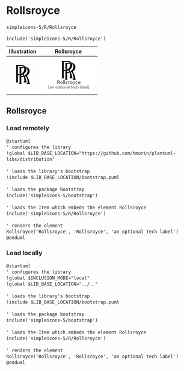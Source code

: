 # Rollsroyce


```text
simpleicons-5/R/Rollsroyce
```

```text
include('simpleicons-5/R/Rollsroyce')
```



| Illustration | Rollsroyce |
| :---: | :---: |
| ![illustration for Illustration](../../simpleicons-5/R/Rollsroyce.png) | ![illustration for Rollsroyce](../../simpleicons-5/R/Rollsroyce.Local.png) |




## Rollsroyce

### Load remotely
```plantuml
@startuml
' configures the library
!global $LIB_BASE_LOCATION="https://github.com/tmorin/plantuml-libs/distribution"

' loads the library's bootstrap
!include $LIB_BASE_LOCATION/bootstrap.puml

' loads the package bootstrap
include('simpleicons-5/bootstrap')

' loads the Item which embeds the element Rollsroyce
include('simpleicons-5/R/Rollsroyce')

' renders the element
Rollsroyce('Rollsroyce', 'Rollsroyce', 'an optional tech label')
@enduml
```

### Load locally
```plantuml
@startuml
' configures the library
!global $INCLUSION_MODE="local"
!global $LIB_BASE_LOCATION="../.."

' loads the library's bootstrap
!include $LIB_BASE_LOCATION/bootstrap.puml

' loads the package bootstrap
include('simpleicons-5/bootstrap')

' loads the Item which embeds the element Rollsroyce
include('simpleicons-5/R/Rollsroyce')

' renders the element
Rollsroyce('Rollsroyce', 'Rollsroyce', 'an optional tech label')
@enduml
```

